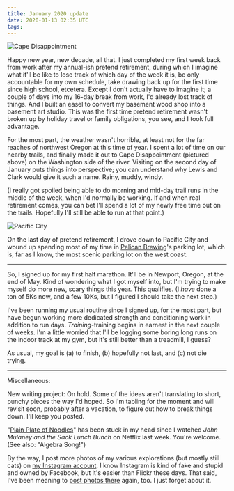 ```yaml
---
title: January 2020 update
date: 2020-01-13 02:35 UTC
tags:
---
```


![Cape Disappointment](/images/content/cape-disappointment.jpg)

Happy new year, new decade, all that. I just completed my first week back from
work after my annual-ish pretend retirement, during which I imagine what it'll
be like to lose track of which day of the week it is, be only accountable for
my own schedule, take drawing back up for the first time since high school,
etcetera. Except I don't actually have to imagine it; a couple of days into my
16-day break from work, I'd already lost track of things. And I built an easel
to convert my basement wood shop into a basement art studio. This was the
first time pretend retirement wasn't broken up by holiday travel or family
obligations, you see, and I took full advantage.

For the most part, the weather wasn't horrible, at least not for the far
reaches of northwest Oregon at this time of year. I spent a lot of time on our
nearby trails, and finally made it out to Cape Disappointment (pictured above)
on the Washington side of the river. Visiting on the second day of January
puts things into perspective; you can understand why Lewis and Clark would
give it such a name. Rainy, muddy, windy.

(I really got spoiled being able to do morning and mid-day trail runs in the
middle of the week, when I'd normally be working. If and when real retirement
comes, you can bet I'll spend a lot of my newly free time out on the trails.
Hopefully I'll still be able to run at that point.)

![Pacific City](/images/content/pacific-city.jpg)

On the last day of pretend retirement, I drove down to Pacific City and wound
up spending most of my time in [Pelican
Brewing](https://pelicanbrewing.com/pubs/pacific-city/)'s parking lot, which
is, far as I know, the most scenic parking lot on the west coast.

---

So, I signed up for my first half marathon. It'll be in Newport, Oregon, at
the end of May. Kind of wondering what I got myself into, but I'm trying to
make myself do more new, scary things this year. This qualifies. (I _have_
done a ton of 5Ks now, and a few 10Ks, but I figured I should take the next
step.)

I've been running my usual routine since I signed up, for the most part, but
have begun working more dedicated strength and conditioning work in addition
to run days. _Training_-training begins in earnest in the next couple of
weeks. I'm a little worried that I'll be logging some boring long runs on the
indoor track at my gym, but it's still better than a treadmill, I guess?

As usual, my goal is (a) to finish, (b) hopefully not last, and (c) not die
trying.

---

Miscellaneous:

New writing project: On hold. Some of the ideas aren't translating to short,
punchy pieces the way I'd hoped. So I'm tabling for the moment and will
revisit soon, probably after a vacation, to figure out how to break things
down. I'll keep you posted.

"[Plain Plate of Noodles](https://www.youtube.com/watch?v=Bxt0AEoANJk)" has
been stuck in my head since I watched _John Mulaney and the Sack Lunch Bunch_
on Netflix last week. You're welcome. (See also: "Algebra Song!")

By the way, I post more photos of my various explorations (but mostly still
cats) on [my Instagram account](https://www.instagram.com/ruralocity/). I know
Instagram is kind of fake and stupid and owned by Facebook, but it's easier
than Flickr these days. That said, I've been meaning to [post photos
there](https://www.flickr.com/photos/rockchalk/) again, too. I just forget
about it.
